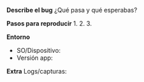 ﻿---
name: Bug report
about: Reportar un problema
labels: bug
---

**Describe el bug**
¿Qué pasa y qué esperabas?

**Pasos para reproducir**
1. 
2. 
3. 

**Entorno**
- SO/Dispositivo:
- Versión app:

**Extra**
Logs/capturas:
